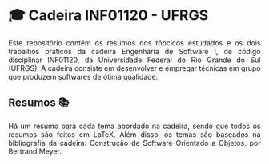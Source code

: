 # :mortar_board: Cadeira INF01120 - UFRGS

<p align="justify">
Este repositório contém os resumos dos tópcicos estudados e os dois trabalhos práticos da cadeira Engenharia de Software I, de código disciplinar INF01120, da Universidade Federal do Rio Grande do Sul (UFRGS). A cadeira consiste em desenvolver e empregar técnicas em grupo que produzem softwares de ótima qualidade.
</p>

## Resumos :books:

<p align="justify">
Há um resumo para cada tema abordado na cadeira, sendo que todos os resumos são feitos em LaTeX. Além disso, os temas são baseados na bibliografia da cadeira: Construção de Software Orientado a Objetos, por Bertrand Meyer.
</p>
